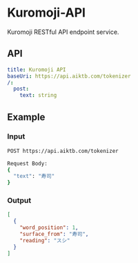 # Kuromoji-API

Kuromoji RESTful API endpoint service.

## API

```yaml
title: Kuromoji API
baseUri: https://api.aiktb.com/tokenizer
/:
  post:
    text: string
```

## Example

### Input

```bash
POST https://api.aiktb.com/tokenizer

Request Body:
{
  "text": "寿司"
}
```

### Output

```JSON
[
  {
    "word_position": 1,
    "surface_from": "寿司",
    "reading": "スシ"
  }
]
```